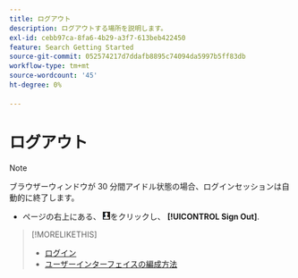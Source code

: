 ```yaml
---
title: ログアウト
description: ログアウトする場所を説明します。
exl-id: cebb97ca-8fa6-4b29-a3f7-613beb422450
feature: Search Getting Started
source-git-commit: 052574217d7ddafb8895c74094da5997b5ff83db
workflow-type: tm+mt
source-wordcount: '45'
ht-degree: 0%

---
```


# ログアウト

>[!NOTE]
>
>ブラウザーウィンドウが 30 分間アイドル状態の場合、ログインセッションは自動的に終了します。

* ページの右上にある、 ![ユーザープロファイル](/help/search-social-commerce/assets/user-profile.png "ユーザープロファイル")をクリックし、 **[!UICONTROL Sign Out]**.

>[!MORELIKETHIS]
>
>* [ログイン](log-in.md)
>* [ユーザーインターフェイスの編成方法](user-interface.md)
